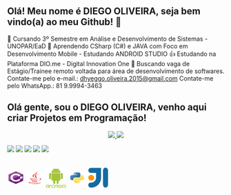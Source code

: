 ## Olá! Meu nome é DIEGO OLIVEIRA, seja bem vindo(a) ao meu Github! 👋

🔭 Cursando 3º Semestre em Análise e Desenvolvimento de Sistemas - UNOPAR/EaD
🌱 Aprendendo CSharp (C#) e JAVA com Foco em Desenvolvimento Mobile - Estudando ANDROID STUDIO
👍 Estudando na Plataforma DIO.me - Digital Innovation One
💬 Buscando vaga de Estágio/Trainee remoto voltada para área de desenvolvimento de softwares.
Contate-me pelo e-mail.: dhyeggo.oliveira.2015@gmail.com
Contate-me pelo WhatsApp.: 81 9.9994-3463

## Olá gente, sou o DIEGO OLIVEIRA, venho aqui criar Projetos em Programação!
<div align="center">
  <a href="https://github.com/DiegoOliveira">
  <img height="180em" src="https://github-readme-stats.vercel.app/api?username=DiegoSoftwareEnginner&show_icons=true&theme=dark&include_all_commits=true&count_private=true"/>
  <img height="180em" src="https://github-readme-stats.vercel.app/api/top-langs/?username=DiegoSoftwareEnginner&layout=compact&langs_count=7&theme=dark"/>
</div>

<a href="https://www.whatsapp.com/channel/UC_-uuuZbY0AAt9CViNzvc-Q" target="_blank"><img src="https://img.shields.io/badge/WhatsApp-25D366?style=for-the-badge&logo=whatsapp&logoColor=white" target="_blank"></a>
<a href="https://www.youtube.com/channel/UC_-uuuZbY0AAt9CViNzvc-Q" target="_blank"><img src="https://img.shields.io/badge/YouTube-FF0000?style=for-the-badge&logo=youtube&logoColor=white" target="_blank"></a>
<a href="https://instagram.com/diegooliveira32" target="_blank"><img src="https://img.shields.io/badge/-Instagram-%23E4405F?style=for-the-badge&logo=instagram&logoColor=white" target="_pink"></a>
<a href = "mailto:dhyeggo.oliveira.2015@gmail.com"><img src="https://img.shields.io/badge/-Gmail-%23333?style=for-the-badge&logo=gmail&logoColor=red" target="_black"></a>
<a href="https://www.linkedin.com/in/https://www.linkedin.com/in/diego-silva-de-oliveira-861817a8/" target="_blank"><img src="https://img.shields.io/badge/-LinkedIn-%230077B5?style=for-the-badge&logo=linkedin&logoColor=white" target="_blank"></a>
  
<div style="display: inline_block"><br>
  <img align="center" alt="Diego-Csharp" height="30" width="40" src="https://raw.githubusercontent.com/devicons/devicon/master/icons/csharp/csharp-original.svg">
  <img align="center" alt="Diego-Java" height="30" width="40" src="https://raw.githubusercontent.com/devicons/devicon/master/icons/java/java-plain.svg">
  <img align="center" alt="Diego-JAVA" height="50" width="50" src="https://github.com/devicons/devicon/blob/master/icons/android/android-plain-wordmark.svg">
  <img align="center" alt="Diego-Python" height="30" width="40" src="https://raw.githubusercontent.com/devicons/devicon/master/icons/python/python-original.svg">
  <img align="center" alt="ErbCosta-JAVA" height="50" width="50" src="https://github.com/devicons/devicon/blob/master/icons/intellij/intellij-original.svg">
      
</div>
